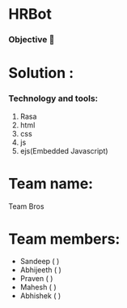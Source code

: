 # HRBot

### Objective :dart:


# Solution : 


### Technology and tools:
1. Rasa
2. html
3. css
4. js
5. ejs(Embedded Javascript)

# Team name:  
Team Bros

<h1>Team members:</h1>

<ul>
  <li>Sandeep ( ) </li>
  <li>Abhijeeth ( ) </li>
  <li>Praven ( ) </li>
  <li>Mahesh ( ) </li>
  <li>Abhishek ( ) </li>
</ul>
